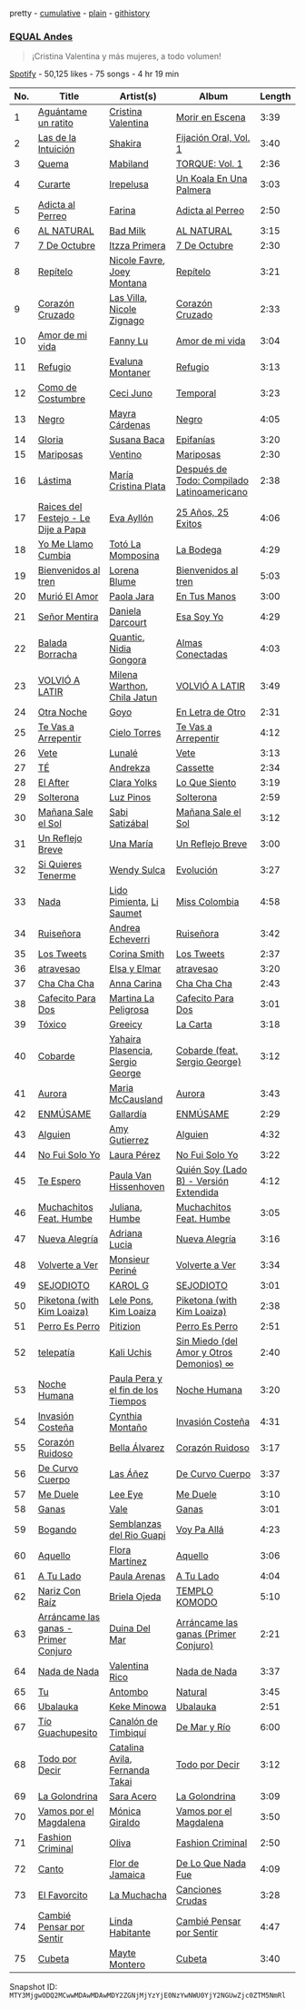 pretty - [cumulative](/playlists/cumulative/37i9dQZF1DWSWHOzidsSnO.md) - [plain](/playlists/plain/37i9dQZF1DWSWHOzidsSnO) - [githistory](https://github.githistory.xyz/mackorone/spotify-playlist-archive/blob/main/playlists/plain/37i9dQZF1DWSWHOzidsSnO)

### [EQUAL Andes](https://open.spotify.com/playlist/37i9dQZF1DWSWHOzidsSnO)

> ¡Cristina Valentina y más mujeres, a todo volumen!

[Spotify](https://open.spotify.com/user/spotify) - 50,125 likes - 75 songs - 4 hr 19 min

| No. | Title | Artist(s) | Album | Length |
|---|---|---|---|---|
| 1 | [Aguántame un ratito](https://open.spotify.com/track/6mxRQaBAAFwnUnefO2ilh6) | [Cristina Valentina](https://open.spotify.com/artist/3pC5RVO04pJTFcp5xxdXaV) | [Morir en Escena](https://open.spotify.com/album/4tw3Ze1UOCLZKCohr7e00v) | 3:39 |
| 2 | [Las de la Intuición](https://open.spotify.com/track/3uU6dqBjVKRTPis0RrTaT4) | [Shakira](https://open.spotify.com/artist/0EmeFodog0BfCgMzAIvKQp) | [Fijación Oral, Vol\. 1](https://open.spotify.com/album/3zHPYwiMJqa3hTBgk695Ae) | 3:40 |
| 3 | [Quema](https://open.spotify.com/track/1qvEn0FGwIhvvUggNcV9k5) | [Mabiland](https://open.spotify.com/artist/2oXKVuZqDv85M1ynjVMp3J) | [TORQUE: Vol\. 1](https://open.spotify.com/album/1GTyjbV1GQXFWjOCDsmNne) | 2:36 |
| 4 | [Curarte](https://open.spotify.com/track/2zB5K2Ywzi9eOhj2KbsDZ4) | [Irepelusa](https://open.spotify.com/artist/3KaNWDYObY73SDpcZBRzuw) | [Un Koala En Una Palmera](https://open.spotify.com/album/3ZAYuvF9D2gG3Qflm4Ps4U) | 3:03 |
| 5 | [Adicta al Perreo](https://open.spotify.com/track/7xj6vIyvd8qh9JjPzQhvHa) | [Farina](https://open.spotify.com/artist/7cYik4OyfBXYV5Z2TI7p90) | [Adicta al Perreo](https://open.spotify.com/album/6E4zCCVrnmZigYPqJJshdV) | 2:50 |
| 6 | [AL NATURAL](https://open.spotify.com/track/2Hr2c6kxojvdyu5eJzq4NE) | [Bad Milk](https://open.spotify.com/artist/5rMUEBZwYHovrlnuzggrVR) | [AL NATURAL](https://open.spotify.com/album/1BmvwEPLkAqdVOeW19LW4t) | 3:15 |
| 7 | [7 De Octubre](https://open.spotify.com/track/3A4WD7JkJWq0PgzoVXq337) | [Itzza Primera](https://open.spotify.com/artist/0PlTbBrPOOOmJzprmZ4cdM) | [7 De Octubre](https://open.spotify.com/album/0yC4zTvFMwnsK6RxhLSt7u) | 2:30 |
| 8 | [Repítelo](https://open.spotify.com/track/5IDjFFu1TMknvgKVAQ1CRX) | [Nicole Favre](https://open.spotify.com/artist/6CxqJ4K3JEBR1fz2lQJNN1), [Joey Montana](https://open.spotify.com/artist/3ATyg4fGC9F8trfb0GRWmX) | [Repítelo](https://open.spotify.com/album/1DNsExIHCqxBbQci0Qc5h3) | 3:21 |
| 9 | [Corazón Cruzado](https://open.spotify.com/track/0n4bTZeW7B9wAqcr5EffZe) | [Las Villa](https://open.spotify.com/artist/0sXJRmgbjbq6Q5uu4W1wDM), [Nicole Zignago](https://open.spotify.com/artist/1SflmlTg1rQ6pTBQ1CbWEP) | [Corazón Cruzado](https://open.spotify.com/album/2YYfpE23VaR71QdKbJZUid) | 2:33 |
| 10 | [Amor de mi vida](https://open.spotify.com/track/53TlwMMz8k4wrfmcXyALIq) | [Fanny Lu](https://open.spotify.com/artist/6GRC8segVAr34gm6pjfSoQ) | [Amor de mi vida](https://open.spotify.com/album/1PpckLJMITfyaGw4yrWCZu) | 3:04 |
| 11 | [Refugio](https://open.spotify.com/track/5iGcOpA2ZVzmpi5gqjHQEA) | [Evaluna Montaner](https://open.spotify.com/artist/52qzWdNUp6ebjcNsvgZSiC) | [Refugio](https://open.spotify.com/album/0USsWJfpUn9FLFTy4TaImn) | 3:13 |
| 12 | [Como de Costumbre](https://open.spotify.com/track/19xJX1qX6cxJtFvrhT57nX) | [Ceci Juno](https://open.spotify.com/artist/1ej99EpQv6okGltIakeNFu) | [Temporal](https://open.spotify.com/album/783Y6IMcxDPLDkFVKSXSXi) | 3:23 |
| 13 | [Negro](https://open.spotify.com/track/09hvR9r7vIxdNDS8Jcylb5) | [Mayra Cárdenas](https://open.spotify.com/artist/2WqHyrHA3jRZWmTFTIynZ1) | [Negro](https://open.spotify.com/album/47nXLO7WVGjNijy7I7cEpT) | 4:05 |
| 14 | [Gloria](https://open.spotify.com/track/7g6hdsFsrG5uRvZqbHJ6QW) | [Susana Baca](https://open.spotify.com/artist/1DiaZsjdOzFCdk7Dw9KIs0) | [Epifanías](https://open.spotify.com/album/0MiX5iS0BA78SNf2EQ7wFz) | 3:20 |
| 15 | [Mariposas](https://open.spotify.com/track/2NXjSc70bijXn2OXzkRzCb) | [Ventino](https://open.spotify.com/artist/1G89WXRVVAEjU4VIwgg6XD) | [Mariposas](https://open.spotify.com/album/2fMiZ4guqZIS5f0CoCh2Lv) | 2:30 |
| 16 | [Lástima](https://open.spotify.com/track/5jaEobaW0naP6FP2GnQuY5) | [María Cristina Plata](https://open.spotify.com/artist/4XDotByiioCWHV566OcWQc) | [Después de Todo: Compilado Latinoamericano](https://open.spotify.com/album/5rjpOeUvHawt9zlpVzMmiX) | 2:38 |
| 17 | [Raices del Festejo \- Le Dije a Papa](https://open.spotify.com/track/4VufezCz0uNJknt5ffTtgs) | [Eva Ayllón](https://open.spotify.com/artist/6AQFORISOneOZkh6r1sGS2) | [25 Años, 25 Exitos](https://open.spotify.com/album/4fRHhR0AhoWhsSNCYg85xK) | 4:06 |
| 18 | [Yo Me Llamo Cumbia](https://open.spotify.com/track/3rKrypBgAbjWzSN9ajvyXE) | [Totó La Momposina](https://open.spotify.com/artist/26BL0aeVS96sje8JfCNfUk) | [La Bodega](https://open.spotify.com/album/4ieAnbY3It51h8GGniqGKX) | 4:29 |
| 19 | [Bienvenidos al tren](https://open.spotify.com/track/3FP4Y8SQLlTPu5avLh5iZM) | [Lorena Blume](https://open.spotify.com/artist/3rv2Lj8grP2g6UhyD98L6W) | [Bienvenidos al tren](https://open.spotify.com/album/4XGsUek1AvzOy2oQYYeyrs) | 5:03 |
| 20 | [Murió El Amor](https://open.spotify.com/track/2D6SrlLoIjmDX8xhCBA06n) | [Paola Jara](https://open.spotify.com/artist/6y4IOQcDIDg6I1OEKf2oJk) | [En Tus Manos](https://open.spotify.com/album/2uLbOZPAiJNsuWKuTS3Ocu) | 3:00 |
| 21 | [Señor Mentira](https://open.spotify.com/track/7uebcjB4PNrMzTUdxCefno) | [Daniela Darcourt](https://open.spotify.com/artist/4exGY59juoSimpcH1NiuaR) | [Esa Soy Yo](https://open.spotify.com/album/0RLzeH2Sc7cbzCoUq5V4Lk) | 4:29 |
| 22 | [Balada Borracha](https://open.spotify.com/track/3jBNpVIScSy6HjcbFqqLWG) | [Quantic](https://open.spotify.com/artist/5ZMwoAjeDtLJ0XRwRTgaK8), [Nidia Gongora](https://open.spotify.com/artist/5Ln6VxkwRDdAH40Lel6Yj8) | [Almas Conectadas](https://open.spotify.com/album/7m3BZf2quk9AuZsmq57LAt) | 4:03 |
| 23 | [VOLVIÓ A LATIR](https://open.spotify.com/track/3zvrOvREVagZmg9bb1wYFp) | [Milena Warthon](https://open.spotify.com/artist/65vjAwgtLCwB1nQE7V5eMd), [Chila Jatun](https://open.spotify.com/artist/1pbcskpK1qePXm3sYvYu4o) | [VOLVIÓ A LATIR](https://open.spotify.com/album/0AtMFNvWJk3z2FKnunBUz9) | 3:49 |
| 24 | [Otra Noche](https://open.spotify.com/track/1kX804LMPGHX9JP6G4Dz55) | [Goyo](https://open.spotify.com/artist/2ECiXSK7umi1luAaQyrCUX) | [En Letra de Otro](https://open.spotify.com/album/7FF6VL4ExrnHjnKAnFgZ4E) | 2:31 |
| 25 | [Te Vas a Arrepentir](https://open.spotify.com/track/3EEH5ZZ74BJ5TV3rQAPbLi) | [Cielo Torres](https://open.spotify.com/artist/7AqX9JGo4WdLp5gPNSRoDJ) | [Te Vas a Arrepentir](https://open.spotify.com/album/3Mn6khCVmpcSk7g5991JmR) | 4:12 |
| 26 | [Vete](https://open.spotify.com/track/52x5xGEe3DMahkpDR6aEhX) | [Lunalé](https://open.spotify.com/artist/19JUD3vdAL8B0G7hpxQHuu) | [Vete](https://open.spotify.com/album/18hHrCTRv4mSGaCHvskuWy) | 3:13 |
| 27 | [TÉ](https://open.spotify.com/track/3qXG5PejI9Z8ZFdfjrtZOQ) | [Andrekza](https://open.spotify.com/artist/7K2ZrWY8iteGlM7G4V9B0s) | [Cassette](https://open.spotify.com/album/2lTCkJLh11fjo87tpgm8GQ) | 2:34 |
| 28 | [El After](https://open.spotify.com/track/1m2KS0EUn9XVzOg5i7gSa8) | [Clara Yolks](https://open.spotify.com/artist/7EGQpkwkyAgaJSgnRGHJ59) | [Lo Que Siento](https://open.spotify.com/album/7g3d9jGbhx6AAulszHztyM) | 3:19 |
| 29 | [Solterona](https://open.spotify.com/track/7wqZ2hFlSkZMzmAY8fJeXJ) | [Luz Pinos](https://open.spotify.com/artist/23D2NCgVNbve7gXb2AjOFM) | [Solterona](https://open.spotify.com/album/6uVqxMvijsXhcNXqtuCiv4) | 2:59 |
| 30 | [Mañana Sale el Sol](https://open.spotify.com/track/2Ow881dT1aqqHsyBQtLxOQ) | [Sabi Satizábal](https://open.spotify.com/artist/3hkSIfiborsBV1wzOqe2qX) | [Mañana Sale el Sol](https://open.spotify.com/album/6OOZcZT4nMUHSYWu7MkANQ) | 3:12 |
| 31 | [Un Reflejo Breve](https://open.spotify.com/track/7yIGfIHePWeHCDGA97Qorp) | [Una María](https://open.spotify.com/artist/7CijOJxzQvp3mA6Sfquinl) | [Un Reflejo Breve](https://open.spotify.com/album/3NrGokjjouRQlWe0g1BxVT) | 3:00 |
| 32 | [Si Quieres Tenerme](https://open.spotify.com/track/5aOYQ6P64bDwlsld671J7Z) | [Wendy Sulca](https://open.spotify.com/artist/3LY2cnBt6jqLEdJco5NBE2) | [Evolución](https://open.spotify.com/album/4b9k435jzvtWVZ9OSM3QGA) | 3:27 |
| 33 | [Nada](https://open.spotify.com/track/5ihtr3hVJJ7GWgagDiyf1i) | [Lido Pimienta](https://open.spotify.com/artist/1IdkKQ9CM1i0wygfxYV4Z3), [Li Saumet](https://open.spotify.com/artist/1hYzHxIYlfYgHXN9DVZaNw) | [Miss Colombia](https://open.spotify.com/album/6H6MZ54B5FLBLXXxWGEl7y) | 4:58 |
| 34 | [Ruiseñora](https://open.spotify.com/track/2W2ejmZHnWMTBvAhfBW0sP) | [Andrea Echeverri](https://open.spotify.com/artist/56WwKhBsxrWjpwXvJVLAjZ) | [Ruiseñora](https://open.spotify.com/album/18OF2pJ9dRBqNqXlhyWgoN) | 3:42 |
| 35 | [Los Tweets](https://open.spotify.com/track/1Jh7skKg0LaCQHGXRtLf2g) | [Corina Smith](https://open.spotify.com/artist/7mXfsy3lF4kU0f2KTNKSr8) | [Los Tweets](https://open.spotify.com/album/4Rrdn0CXxUWpiCQqssrdRX) | 2:37 |
| 36 | [atravesao](https://open.spotify.com/track/00HU2RYUeBcOVJPbdOtdJ2) | [Elsa y Elmar](https://open.spotify.com/artist/5nKGeITSNCVP76muyOlszy) | [atravesao](https://open.spotify.com/album/2NQf4yrGL2SCUFvOYIKdFr) | 3:20 |
| 37 | [Cha Cha Cha](https://open.spotify.com/track/02r4y9kqU8GQYX2kg32n6W) | [Anna Carina](https://open.spotify.com/artist/7moMwCf6s2SVquYO0rrlR8) | [Cha Cha Cha](https://open.spotify.com/album/6FhtQQydH3Y6SNb1X6UgFn) | 2:43 |
| 38 | [Cafecito Para Dos](https://open.spotify.com/track/1PgVif1282OX4Bcm49DxpT) | [Martina La Peligrosa](https://open.spotify.com/artist/0kPA7qoAAkI8id1ARXhh5n) | [Cafecito Para Dos](https://open.spotify.com/album/3mocltU8GILvbWMquiATqn) | 3:01 |
| 39 | [Tóxico](https://open.spotify.com/track/42JYxlcwegYRJr4IZ0k0Lm) | [Greeicy](https://open.spotify.com/artist/5dbaLmK5SHLLg8Z4CcTJpX) | [La Carta](https://open.spotify.com/album/1RWGsSW1RxScfvYp5ZR3Jl) | 3:18 |
| 40 | [Cobarde](https://open.spotify.com/track/3w0IdrfXrlmvESogOesvOf) | [Yahaira Plasencia](https://open.spotify.com/artist/7GEHoJXxJ6wnS8dbgm0b1E), [Sergio George](https://open.spotify.com/artist/4Ht1HigABvctq7wW4D3jAC) | [Cobarde \(feat\. Sergio George\)](https://open.spotify.com/album/5mfrI3ImlLIbkiMaMGM4Uo) | 3:12 |
| 41 | [Aurora](https://open.spotify.com/track/3OAcJ8edCrAvbEVG99AjAL) | [Maria McCausland](https://open.spotify.com/artist/1m56GYSSg63RZcYpEJwYJm) | [Aurora](https://open.spotify.com/album/1uAinYIc2lPdFom5R5trX5) | 3:43 |
| 42 | [ENMÚSAME](https://open.spotify.com/track/3cY6e5pfLpYk5uiT5RdYcv) | [Gallardía](https://open.spotify.com/artist/0yP5P5C0GfMQ8Nlpq3lFBY) | [ENMÚSAME](https://open.spotify.com/album/1BwMM9VT7IO94E8ImUD9ys) | 2:29 |
| 43 | [Alguien](https://open.spotify.com/track/06GNb7cUCN6YTQmzfFd2m1) | [Amy Gutierrez](https://open.spotify.com/artist/1jrfEx1kZc8BNPLQDC7kVR) | [Alguien](https://open.spotify.com/album/6Tm5rVXr3ofn5d5vK8U6ie) | 4:32 |
| 44 | [No Fui Solo Yo](https://open.spotify.com/track/1dcK53g1EHNpmWlGvt8Mhf) | [Laura Pérez](https://open.spotify.com/artist/6qkgKoO4G9KfVQZAUs3Q58) | [No Fui Solo Yo](https://open.spotify.com/album/3S79UyK6xDUnMq5N3Nqbio) | 3:22 |
| 45 | [Te Espero](https://open.spotify.com/track/3bM62eLHGIIdf3ZYSkIiCN) | [Paula Van Hissenhoven](https://open.spotify.com/artist/2SKYxZDXoclUKA70rGtha7) | [Quién Soy \(Lado B\) \- Versión Extendida](https://open.spotify.com/album/4LTwVPY8C5C2hkr1eEDAlG) | 4:12 |
| 46 | [Muchachitos Feat\. Humbe](https://open.spotify.com/track/7Hwl1ai57xB7TxzICqT3zM) | [Juliana](https://open.spotify.com/artist/5Mc6124m8waYCvdYLyM8CY), [Humbe](https://open.spotify.com/artist/1b7AEdUSudOQoZF5ebUxCL) | [Muchachitos Feat\. Humbe](https://open.spotify.com/album/6OTpdwUiPRk2KeeCFRZsX9) | 3:05 |
| 47 | [Nueva Alegría](https://open.spotify.com/track/2njyhvXM6xJSNPhz8b5dP6) | [Adriana Lucia](https://open.spotify.com/artist/5u4ozdMUTJLCJPYkFVoy0o) | [Nueva Alegría](https://open.spotify.com/album/0I2ySuWocHyhQfoDhq05N3) | 3:16 |
| 48 | [Volverte a Ver](https://open.spotify.com/track/4gRcLZTs6GDMmU9182DU5p) | [Monsieur Periné](https://open.spotify.com/artist/36KsCCwgI0Dep97yVJWmkK) | [Volverte a Ver](https://open.spotify.com/album/7dnmMht0lILU9q9QjCXHta) | 3:34 |
| 49 | [SEJODIOTO](https://open.spotify.com/track/704LUEih663hiE3CnyUrFW) | [KAROL G](https://open.spotify.com/artist/790FomKkXshlbRYZFtlgla) | [SEJODIOTO](https://open.spotify.com/album/3NRAio2j75NpNvs8KcIgtc) | 3:01 |
| 50 | [Piketona \(with Kim Loaiza\)](https://open.spotify.com/track/0MBbWL85frwcC7hKCQm4r7) | [Lele Pons](https://open.spotify.com/artist/6i3DxIlAqnDkwELLw4aVrx), [Kim Loaiza](https://open.spotify.com/artist/1QivQCLVipV61DiQiyV14A) | [Piketona \(with Kim Loaiza\)](https://open.spotify.com/album/4JWW3H1HSUA5beQdZ8oj8K) | 2:38 |
| 51 | [Perro Es Perro](https://open.spotify.com/track/3fYStiduJeyLoraptOBWLD) | [Pitizion](https://open.spotify.com/artist/0GWdY55YF6xzN5L1A0X8nq) | [Perro Es Perro](https://open.spotify.com/album/3PXimCd1eMcfJFCAfCy9gC) | 2:51 |
| 52 | [telepatía](https://open.spotify.com/track/6tDDoYIxWvMLTdKpjFkc1B) | [Kali Uchis](https://open.spotify.com/artist/1U1el3k54VvEUzo3ybLPlM) | [Sin Miedo \(del Amor y Otros Demonios\) ∞](https://open.spotify.com/album/00wSTrFxoSzA7eeS1UxHgd) | 2:40 |
| 53 | [Noche Humana](https://open.spotify.com/track/4wIHtjnkzcbH7LzdiOJOza) | [Paula Pera y el fin de los Tiempos](https://open.spotify.com/artist/5zuGV6u9UobNW3KPGXui6o) | [Noche Humana](https://open.spotify.com/album/1nvhPWn8HYsiOmeJ8OTniK) | 3:20 |
| 54 | [Invasión Costeña](https://open.spotify.com/track/4fuJAsFHJLQbapuIJh3Yys) | [Cynthia Montaño](https://open.spotify.com/artist/0ZmLQD0JMILG9pXpHLTfaw) | [Invasión Costeña](https://open.spotify.com/album/2KsCCBWv278m3g0T79GwkA) | 4:31 |
| 55 | [Corazón Ruidoso](https://open.spotify.com/track/2tfzdblmcuXHAcEAEeYD9d) | [Bella Álvarez](https://open.spotify.com/artist/6dqfuonDrw9UdawWJIAGjs) | [Corazón Ruidoso](https://open.spotify.com/album/21M2BIe7zTSPUVYbTSrvtS) | 3:17 |
| 56 | [De Curvo Cuerpo](https://open.spotify.com/track/2Pht8QhG9WqzrSQZDyK2rG) | [Las Áñez](https://open.spotify.com/artist/1j2LXEgnuKC1ghy9ioDxl9) | [De Curvo Cuerpo](https://open.spotify.com/album/2uTm5GRSGAiNJkE3l96SsO) | 3:37 |
| 57 | [Me Duele](https://open.spotify.com/track/2srklBkaBf5cCIeVCmyZso) | [Lee Eye](https://open.spotify.com/artist/1XQ6We9YHmRoIoD9rE9KBX) | [Me Duele](https://open.spotify.com/album/5rnykaeDDoPwOTG0e6PuKN) | 3:10 |
| 58 | [Ganas](https://open.spotify.com/track/62WyysObfxRZAYOdVZJ76b) | [Vale](https://open.spotify.com/artist/22p8vOZwMABvl5qt2nZHWD) | [Ganas](https://open.spotify.com/album/0Ux1zLSuC0ANjpQ3M7tqTD) | 3:01 |
| 59 | [Bogando](https://open.spotify.com/track/24k6qrLWl6GsF8tFXgkKuo) | [Semblanzas del Rio Guapi](https://open.spotify.com/artist/5z2De8UDjNsituyyJOXh8H) | [Voy Pa Allá](https://open.spotify.com/album/2VkO77Wpc5HF312r8Itfa4) | 4:23 |
| 60 | [Aquello](https://open.spotify.com/track/19jPCXbSmUU5pFmYCZl1NN) | [Flora Martínez](https://open.spotify.com/artist/7gjr06Lie1BDJuefW3v9YQ) | [Aquello](https://open.spotify.com/album/61QtJjPRIjhMRHGFToskyk) | 3:06 |
| 61 | [A Tu Lado](https://open.spotify.com/track/2sxGambjEMewIexGbpP089) | [Paula Arenas](https://open.spotify.com/artist/4ay2pQwnYqa44OAnWCGix2) | [A Tu Lado](https://open.spotify.com/album/4unZDGlQA29DS3atjhfUQJ) | 4:04 |
| 62 | [Nariz Con Raíz](https://open.spotify.com/track/5ijJhZPMHeDljcpmgC2lLp) | [Briela Ojeda](https://open.spotify.com/artist/1MbehwcqhGMlU79kDBYOxo) | [TEMPLO KOMODO](https://open.spotify.com/album/0ju8Ri6jnaQllxgAnkoPXA) | 5:10 |
| 63 | [Arráncame las ganas \- Primer Conjuro](https://open.spotify.com/track/5Pz8gWDuyF07TwvqFdmlsD) | [Duina Del Mar](https://open.spotify.com/artist/3NLiMFbrwqCHXPz17pOBTU) | [Arráncame las ganas \(Primer Conjuro\)](https://open.spotify.com/album/54kqmsWB0dt0PAVbpF8pGZ) | 2:21 |
| 64 | [Nada de Nada](https://open.spotify.com/track/3PaBUPtwqvybnUNWyLZVQr) | [Valentina Rico](https://open.spotify.com/artist/1VqjlTkCPuK6amNOlkM18d) | [Nada de Nada](https://open.spotify.com/album/0v2GwxgQ2cSoiQd8ZXiAPt) | 3:37 |
| 65 | [Tu](https://open.spotify.com/track/5bQdprOeiheK9CqIYgUfPD) | [Antombo](https://open.spotify.com/artist/0Gw0yTDnb8VNDKg70YUnvM) | [Natural](https://open.spotify.com/album/4I7jRaamLwR0blv9qzGiW7) | 3:45 |
| 66 | [Ubalauka](https://open.spotify.com/track/0BjB9sSJtvQdmoMGieswNw) | [Keke Minowa](https://open.spotify.com/artist/0jhgrCkiSuW5UPZRJoUXHb) | [Ubalauka](https://open.spotify.com/album/4fMI5YS8cD4aDJGoKx0xZI) | 2:51 |
| 67 | [Tío Guachupesito](https://open.spotify.com/track/7AzIWxOIJOqOt6GXZKhDUD) | [Canalón de Timbiquí](https://open.spotify.com/artist/49qnSNt8EO6ppsKVddyInS) | [De Mar y Río](https://open.spotify.com/album/3AjG16gUxVdNEIv09vKTZE) | 6:00 |
| 68 | [Todo por Decir](https://open.spotify.com/track/3zGWhNp4OPM0lWA0EU6sIn) | [Catalina Avila](https://open.spotify.com/artist/0LB0EI1TU5WBU2tI0aXDaK), [Fernanda Takai](https://open.spotify.com/artist/62Yab84ZgQW4k4nOUPqIxE) | [Todo por Decir](https://open.spotify.com/album/1du3Ki9h7sUNzoKgggKrDy) | 3:12 |
| 69 | [La Golondrina](https://open.spotify.com/track/3Cl33QcFC9RYKaCSgofRLR) | [Sara Acero](https://open.spotify.com/artist/6W6fsqgVlpnVT4hRA4eAA3) | [La Golondrina](https://open.spotify.com/album/5Z5sMwjSx1sWjfDF3k4vdu) | 3:09 |
| 70 | [Vamos por el Magdalena](https://open.spotify.com/track/0doKRvScUdK3sByhEqUasG) | [Mónica Giraldo](https://open.spotify.com/artist/1VQAstnifwchhAfmoecBkx) | [Vamos por el Magdalena](https://open.spotify.com/album/32h1Oyjs5teGmctWjhjRsc) | 3:50 |
| 71 | [Fashion Criminal](https://open.spotify.com/track/0azenPr5m8N2fGVkp5BEuw) | [Oliva](https://open.spotify.com/artist/1gBHZ6j8W5Xs3t9gmvedJw) | [Fashion Criminal](https://open.spotify.com/album/2S6TKxlcxqreIKTckKQAcW) | 2:50 |
| 72 | [Canto](https://open.spotify.com/track/5MQDQ5RAkpJrFaQfFdjvt6) | [Flor de Jamaica](https://open.spotify.com/artist/4jS676NJhUIjqAjmDzKG5f) | [De Lo Que Nada Fue](https://open.spotify.com/album/36jJyeH1H4X8kYCQXJkE0b) | 4:09 |
| 73 | [El Favorcito](https://open.spotify.com/track/4nHJp4ynAQQZgSlurkpBen) | [La Muchacha](https://open.spotify.com/artist/74IAICxWfYBsjabuEbKQXV) | [Canciones Crudas](https://open.spotify.com/album/047ARD5KCqUWxg11bIll8Q) | 3:28 |
| 74 | [Cambié Pensar por Sentir](https://open.spotify.com/track/1ueN2wH0N12Yf8Ex3u7A4R) | [Linda Habitante](https://open.spotify.com/artist/1ScqCsRxUAJtM53bdy0BBE) | [Cambié Pensar por Sentir](https://open.spotify.com/album/3zPXeE5AWLXQyOZWf9AX5Q) | 4:47 |
| 75 | [Cubeta](https://open.spotify.com/track/1JDoIz8IWcNubVpKW2hXIR) | [Mayte Montero](https://open.spotify.com/artist/2Z3ytThcszxwnP0nR6ZafC) | [Cubeta](https://open.spotify.com/album/2pTRMkCYKcwVilF1OkC9il) | 3:40 |

Snapshot ID: `MTY3MjgwODQ2MCwwMDAwMDAwMDY2ZGNjMjYzYjE0NzYwNWU0YjY2NGUwZjc0ZTM5NmRl`

